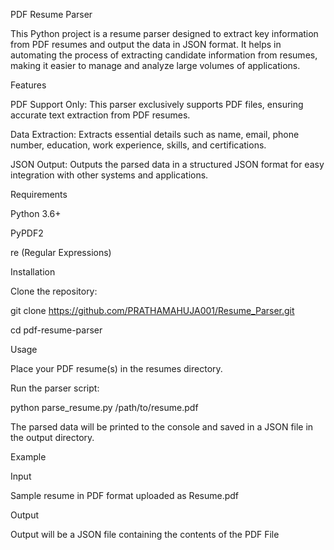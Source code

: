 PDF Resume Parser

This Python project is a resume parser designed to extract key information from PDF resumes and output the data in JSON format. It helps in automating the process of extracting candidate information from resumes, making it easier to manage and analyze large volumes of applications.

Features

PDF Support Only: This parser exclusively supports PDF files, ensuring accurate text extraction from PDF resumes.

Data Extraction: Extracts essential details such as name, email, phone number, education, work experience, skills, and certifications.

JSON Output: Outputs the parsed data in a structured JSON format for easy integration with other systems and applications.

Requirements

Python 3.6+

PyPDF2

re (Regular Expressions)


Installation

Clone the repository:

git clone https://github.com/PRATHAMAHUJA001/Resume_Parser.git

cd pdf-resume-parser

Usage

Place your PDF resume(s) in the resumes directory.

Run the parser script:

python parse_resume.py /path/to/resume.pdf

The parsed data will be printed to the console and saved in a JSON file in the output directory.

Example

Input

Sample resume in PDF format uploaded as Resume.pdf

Output

Output will be a JSON file containing the contents of the PDF File

